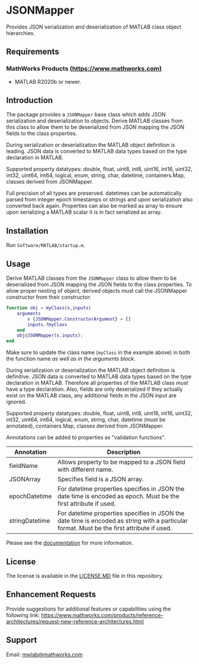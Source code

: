 # JSONMapper

Provides JSON serialization and deserialization of MATLAB class object hierarchies.

## Requirements

### MathWorks Products [(https://www.mathworks.com)](https://www.mathworks.com)

* MATLAB R2020b or newer.

## Introduction

The package provides a `JSONMapper` base class which adds JSON serialization and deserialization to objects. Derive MATLAB classes from this class to allow them to be deserialized from JSON mapping the JSON fields to the class properties.

During serialization or deserialization the MATLAB object definition
is leading. JSON data is converted to MATLAB data types based on the
type declaration in MATLAB.

Supported property datatypes: double, float, uint8, int8, uint16,
int16, uint32, int32, uint64, int64, logical, enum, string, char,
datetime, containers.Map, classes derived from JSONMapper.

Full precision of all types are preserved. datetimes can be automatically parsed from integer epoch timestamps or strings and upon serialization also converted back again. Properties can also be marked as array to ensure upon serializing a MATLAB scalar it is in fact serialized as array.

## Installation

Run `Software/MATLAB/startup.m`.

## Usage

Derive MATLAB classes from the `JSONMapper` class to allow them to be
deserialized from JSON mapping the JSON fields to the class
properties. To allow proper nesting of object, derived objects must
call the JSONMapper constructor from their constructor:

```matlab
function obj = myClass(s,inputs)
    arguments
        s {JSONMapper.ConstructorArgument} = []
        inputs.?myClass
    end
    obj@JSONMapper(s,inputs);
end
```

Make sure to update the class name (`myClass` in the example above) in both the function name *as well as in the arguments block*.

During serialization or deserialization the MATLAB object definition
is definitive. JSON data is converted to MATLAB data types based on the
type declaration in MATLAB. Therefore all properties of the MATLAB
class *must* have a type declaration. Also, fields are only
deserialized if they actually exist on the MATLAB class, any
additional fields in the JSON input are ignored.

Supported property datatypes: double, float, uint8, int8, uint16,
int16, uint32, int32, uint64, int64, logical, enum, string, char,
datetime (must be annotated), containers.Map, classes derived from
JSONMapper.

Annotations can be added to properties as "validation functions".

| Annotation     | Description |
|----------------|-------------------------------------------------------------------|
| fieldName      | Allows property to be mapped to a JSON field with different name. |
| JSONArray      | Specifies field is a JSON array. |
| epochDatetime  | For datetime properties specifies in JSON the date time is encoded as epoch. Must be the first attribute if used. |
| stringDatetime | For datetime properties specifies in JSON the date time is encoded as string with a particular format. Must be the first attribute if used. |

Please see the [documentation](Documentation/README.md) for more information.

## License

The license is available in the [LICENSE.MD](LICENSE.MD) file in this repository.

## Enhancement Requests

Provide suggestions for additional features or capabilities using the following link:
https://www.mathworks.com/products/reference-architectures/request-new-reference-architectures.html

## Support

Email: <mwlab@mathworks.com>

[//]: #  (Copyright 2022-2024 The MathWorks, Inc.)
